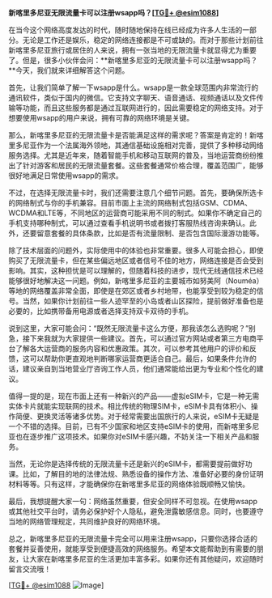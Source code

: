 **新喀里多尼亚无限流量卡可以注册wsapp吗？[[TG💪+ @esim1088](https://t.me/s/esim1088)]**

在当今这个网络高度发达的时代，随时随地保持在线已经成为许多人生活的一部分。无论是工作还是娱乐，稳定的网络连接都是不可或缺的。而对于那些计划前往新喀里多尼亚旅行或居住的人来说，拥有一张当地的无限流量卡就显得尤为重要了。但是，很多小伙伴会问：**新喀里多尼亚的无限流量卡可以注册wsapp吗？**今天，我们就来详细解答这个问题。

首先，让我们简单了解一下wsapp是什么。wsapp是一款全球范围内非常流行的通讯软件，类似于国内的微信。它支持文字聊天、语音通话、视频通话以及文件传输等功能，而且这些服务都是通过互联网进行的，因此需要稳定的网络支持。对于想要使用wsapp的用户来说，拥有可靠的网络环境是关键。

那么，新喀里多尼亚的无限流量卡是否能满足这样的需求呢？答案是肯定的！新喀里多尼亚作为一个法属海外领地，其通信基础设施相对完善，提供了多种移动网络服务选择。尤其是近年来，随着智能手机和移动互联网的普及，当地运营商纷纷推出了针对游客和居民的无限流量套餐。这些套餐通常价格合理，覆盖范围广，能够很好地满足日常使用wsapp的需求。

不过，在选择无限流量卡时，我们还需要注意几个细节问题。首先，要确保所选卡的网络制式与你的手机兼容。目前市面上主流的网络制式包括GSM、CDMA、WCDMA和LTE等，不同地区的运营商可能采用不同的制式。如果你不确定自己的手机支持哪种制式，可以通过查看手机说明书或者拨打客服热线咨询来确认。此外，还要留意套餐的具体条款，比如是否有流量限制、是否包含国际漫游功能等。

除了技术层面的问题外，实际使用中的体验也非常重要。很多人可能会担心，即使购买了无限流量卡，但在某些偏远地区或者信号不佳的地方，网络连接是否会受到影响。其实，这种担忧是可以理解的，但随着科技的进步，现代无线通信技术已经能够很好地解决这一问题。例如，新喀里多尼亚的主要城市如努美阿（Nouméa）等地的网络覆盖非常全面，即使是在郊区或者乡村地带，也能享受到较为稳定的信号。当然，如果你计划前往一些人迹罕至的小岛或者山区探险，提前做好准备也是必要的，比如携带备用电源或者选择支持双卡双待的手机。

说到这里，大家可能会问：“既然无限流量卡这么方便，那我该怎么选购呢？”别急，接下来我就为大家提供一些建议。首先，可以通过官方网站或者第三方电商平台了解各大运营商的服务内容和优惠政策。其次，可以参考其他用户的评价和反馈，这可以帮助你更直观地判断哪家运营商更适合自己。最后，如果条件允许的话，建议亲自到当地营业厅咨询工作人员，他们通常能给出更为专业和个性化的建议。

值得一提的是，现在市面上还有一种新兴的产品——虚拟eSIM卡，它是一种无需实体卡片就能实现联网的技术。相比传统的物理SIM卡，eSIM卡具有体积小、操作简便、更换灵活等诸多优势。对于经常需要出国旅行的人来说，eSIM卡无疑是一个不错的选择。目前，已有不少国家和地区支持eSIM卡的使用，而新喀里多尼亚也在逐步推广这项技术。如果你对eSIM卡感兴趣，不妨关注一下相关产品和服务。

当然，无论你是选择传统的无限流量卡还是新兴的eSIM卡，都需要提前做好功课。比如，了解目的地的法律法规、熟悉设备的操作方法、准备好必要的身份证明材料等等。只有这样，才能确保你在新喀里多尼亚的网络体验既顺畅又愉快。

最后，我想提醒大家一句：网络虽然重要，但安全同样不可忽视。在使用wsapp或其他社交平台时，请务必保护好个人隐私，避免泄露敏感信息。同时，也要遵守当地的网络管理规定，共同维护良好的网络环境。

总之，新喀里多尼亚的无限流量卡完全可以用来注册wsapp，只要你选择合适的套餐并妥善使用，就能享受到便捷高效的网络服务。希望本文能帮助到有需要的朋友，让大家在新喀里多尼亚的生活更加丰富多彩。如果你还有其他疑问，欢迎随时留言交流哦！

[[TG💪+ @esim1088](https://t.me/s/esim1088) ![Image](https://i.postimg.cc/4NQfJmqS/Snipaste-2025-05-13-00-14-12.png)]
